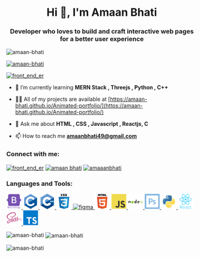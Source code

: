 <h1 align="center">Hi 👋, I'm Amaan Bhati</h1>
<h3 align="center">Developer who loves to build and craft interactive web pages for a better user experience</h3>

<p align="left"> <img src="https://komarev.com/ghpvc/?username=amaan-bhati&label=Profile%20views&color=0e75b6&style=flat" alt="amaan-bhati" /> </p>

<p align="left"> <a href="https://github.com/ryo-ma/github-profile-trophy"><img src="https://github-profile-trophy.vercel.app/?username=amaan-bhati" alt="amaan-bhati" /></a> </p>

<p align="left"> <a href="https://twitter.com/front_end_er" target="blank"><img src="https://img.shields.io/twitter/follow/front_end_er?logo=twitter&style=for-the-badge" alt="front_end_er" /></a> </p>

- 🌱 I’m currently learning **MERN Stack , Threejs , Python , C++**

- 👨‍💻 All of my projects are available at [https://amaan-bhati.github.io/Animated-portfolio/](https://amaan-bhati.github.io/Animated-portfolio/)

- 💬 Ask me about **HTML , CSS , Javascript , Reactjs, C**

- 📫 How to reach me **amaanbhati49@gmail.com**

<h3 align="left">Connect with me:</h3>
<p align="left">
<a href="https://twitter.com/front_end_er" target="blank"><img align="center" src="https://raw.githubusercontent.com/rahuldkjain/github-profile-readme-generator/master/src/images/icons/Social/twitter.svg" alt="front_end_er" height="30" width="40" /></a>
<a href="https://linkedin.com/in/amaan bhati" target="blank"><img align="center" src="https://raw.githubusercontent.com/rahuldkjain/github-profile-readme-generator/master/src/images/icons/Social/linked-in-alt.svg" alt="amaan bhati" height="30" width="40" /></a>
<a href="https://instagram.com/amaaanbhati" target="blank"><img align="center" src="https://raw.githubusercontent.com/rahuldkjain/github-profile-readme-generator/master/src/images/icons/Social/instagram.svg" alt="amaaanbhati" height="30" width="40" /></a>
</p>

<h3 align="left">Languages and Tools:</h3>
<p align="left"> <a href="https://getbootstrap.com" target="_blank" rel="noreferrer"> <img src="https://raw.githubusercontent.com/devicons/devicon/master/icons/bootstrap/bootstrap-plain-wordmark.svg" alt="bootstrap" width="40" height="40"/> </a> <a href="https://www.cprogramming.com/" target="_blank" rel="noreferrer"> <img src="https://raw.githubusercontent.com/devicons/devicon/master/icons/c/c-original.svg" alt="c" width="40" height="40"/> </a> <a href="https://www.w3schools.com/cpp/" target="_blank" rel="noreferrer"> <img src="https://raw.githubusercontent.com/devicons/devicon/master/icons/cplusplus/cplusplus-original.svg" alt="cplusplus" width="40" height="40"/> </a> <a href="https://www.w3schools.com/css/" target="_blank" rel="noreferrer"> <img src="https://raw.githubusercontent.com/devicons/devicon/master/icons/css3/css3-original-wordmark.svg" alt="css3" width="40" height="40"/> </a> <a href="https://www.figma.com/" target="_blank" rel="noreferrer"> <img src="https://www.vectorlogo.zone/logos/figma/figma-icon.svg" alt="figma" width="40" height="40"/> </a> <a href="https://www.w3.org/html/" target="_blank" rel="noreferrer"> <img src="https://raw.githubusercontent.com/devicons/devicon/master/icons/html5/html5-original-wordmark.svg" alt="html5" width="40" height="40"/> </a> <a href="https://developer.mozilla.org/en-US/docs/Web/JavaScript" target="_blank" rel="noreferrer"> <img src="https://raw.githubusercontent.com/devicons/devicon/master/icons/javascript/javascript-original.svg" alt="javascript" width="40" height="40"/> </a> <a href="https://nodejs.org" target="_blank" rel="noreferrer"> <img src="https://raw.githubusercontent.com/devicons/devicon/master/icons/nodejs/nodejs-original-wordmark.svg" alt="nodejs" width="40" height="40"/> </a> <a href="https://www.photoshop.com/en" target="_blank" rel="noreferrer"> <img src="https://raw.githubusercontent.com/devicons/devicon/master/icons/photoshop/photoshop-line.svg" alt="photoshop" width="40" height="40"/> </a> <a href="https://www.python.org" target="_blank" rel="noreferrer"> <img src="https://raw.githubusercontent.com/devicons/devicon/master/icons/python/python-original.svg" alt="python" width="40" height="40"/> </a> <a href="https://reactjs.org/" target="_blank" rel="noreferrer"> <img src="https://raw.githubusercontent.com/devicons/devicon/master/icons/react/react-original-wordmark.svg" alt="react" width="40" height="40"/> </a> <a href="https://sass-lang.com" target="_blank" rel="noreferrer"> <img src="https://raw.githubusercontent.com/devicons/devicon/master/icons/sass/sass-original.svg" alt="sass" width="40" height="40"/> </a> <a href="https://www.typescriptlang.org/" target="_blank" rel="noreferrer"> <img src="https://raw.githubusercontent.com/devicons/devicon/master/icons/typescript/typescript-original.svg" alt="typescript" width="40" height="40"/> </a> </p>


<p><img align="left" src="https://github-readme-stats.vercel.app/api/top-langs?username=amaan-bhati&show_icons=true&locale=en&layout=compact" alt="amaan-bhati" /></p>


<p>&nbsp;<img align="center" src="https://github-readme-stats.vercel.app/api?username=amaan-bhati&show_icons=true&locale=en" alt="amaan-bhati" /></p>

<p><img align="center" src="https://github-readme-streak-stats.herokuapp.com/?user=amaan-bhati&" alt="amaan-bhati" /></p>
